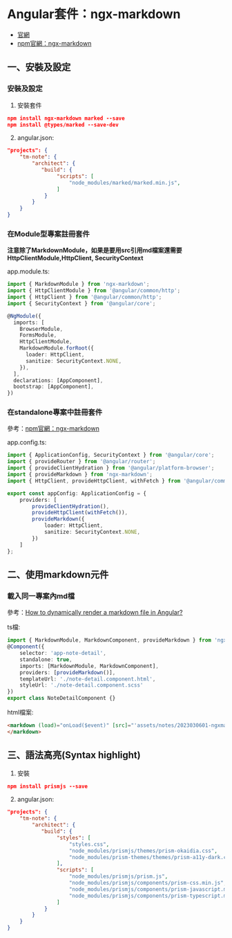 # Angular套件：ngx-markdown

- [官網](https://jfcere.github.io/ngx-markdown/get-started)
- [npm官網：ngx-markdown](https://www.npmjs.com/package/ngx-markdown)

## 一、安裝及設定

### 安裝及設定

1. 安裝套件

```json
npm install ngx-markdown marked --save
npm install @types/marked --save-dev
```

2. angular.json:

```json
"projects": {
    "tm-note": {
        "architect": {
           "build": {
                "scripts": [
                    "node_modules/marked/marked.min.js",
                ]
            }
        }
    }
}
```

### 在Module型專案註冊套件

**注意除了MarkdownModule，如果是要用src引用md檔案還需要HttpClientModule,HttpClient, SecurityContext**

app.module.ts:

```typescript
import { MarkdownModule } from 'ngx-markdown';
import { HttpClientModule } from '@angular/common/http';
import { HttpClient } from '@angular/common/http';
import { SecurityContext } from '@angular/core';

@NgModule({
  imports: [
    BrowserModule,
    FormsModule,
    HttpClientModule,
    MarkdownModule.forRoot({
      loader: HttpClient,
      sanitize: SecurityContext.NONE,
    }),
  ],
  declarations: [AppComponent],
  bootstrap: [AppComponent],
})
```

### 在standalone專案中註冊套件

參考：[npm官網：ngx-markdown](https://www.npmjs.com/package/ngx-markdown)

app.config.ts:

```typescript
import { ApplicationConfig, SecurityContext } from '@angular/core';
import { provideRouter } from '@angular/router';
import { provideClientHydration } from '@angular/platform-browser';
import { provideMarkdown } from 'ngx-markdown';
import { HttpClient, provideHttpClient, withFetch } from '@angular/common/http';

export const appConfig: ApplicationConfig = {
    providers: [
        provideClientHydration(),
        provideHttpClient(withFetch()),
        provideMarkdown({
            loader: HttpClient,
            sanitize: SecurityContext.NONE,
        })
    ]
};
```

## 二、使用markdown元件

### 載入同一專案內md檔

參考：[How to dynamically render a markdown file in Angular?](https://stackoverflow.com/questions/56435358/how-to-dynamically-render-a-markdown-file-in-angular)

ts檔:

```typescript
import { MarkdownModule, MarkdownComponent, provideMarkdown } from 'ngx-markdown';
@Component({
    selector: 'app-note-detail',
    standalone: true,
    imports: [MarkdownModule, MarkdownComponent],
    providers: [provideMarkdown()],
    templateUrl: './note-detail.component.html',
    styleUrl: './note-detail.component.scss'
})
export class NoteDetailComponent {}

```

html檔案:

```html
<markdown (load)="onLoad($event)" [src]="'assets/notes/2023030601-ngxmarkdown.md'">
</markdown>
```

## 三、語法高亮(Syntax highlight)

1. 安裝

```json
npm install prismjs --save
```

2. angular.json:

```json
"projects": {
    "tm-note": {
        "architect": {
           "build": {
                "styles": [
                    "styles.css",
                    "node_modules/prismjs/themes/prism-okaidia.css",
                    "node_modules/prism-themes/themes/prism-a11y-dark.css"
                ],
                "scripts": [
                    "node_modules/prismjs/prism.js",
                    "node_modules/prismjs/components/prism-css.min.js",
                    "node_modules/prismjs/components/prism-javascript.min.js",
                    "node_modules/prismjs/components/prism-typescript.min.js"
                ]
            }
        }
    }
}
```
